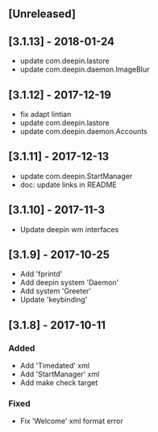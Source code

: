 ## [Unreleased]

## [3.1.13] - 2018-01-24
- update com.deepin.lastore
- update com.deepin.daemon.ImageBlur

## [3.1.12] - 2017-12-19
- fix adapt lintian
- update com.deepin.lastore
- update com.deepin.daemon.Accounts

## [3.1.11] - 2017-12-13
- update com.deepin.StartManager
- doc: update links in README

## [3.1.10] - 2017-11-3
- Update deepin wm interfaces


## [3.1.9] - 2017-10-25
- Add 'fprintd'
- Add deepin system 'Daemon'
- Add system 'Greeter'
- Update 'keybinding'


## [3.1.8] - 2017-10-11
### Added
- Add 'Timedated' xml
- Add 'StartManager' xml
- Add make check target

### Fixed
- Fix 'Welcome' xml format error
